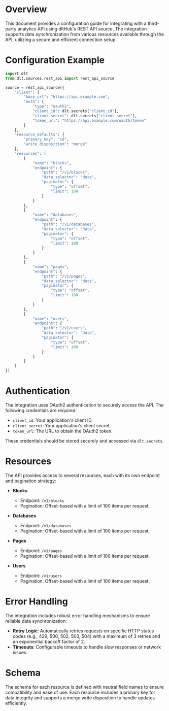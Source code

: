 # Overview

This document provides a configuration guide for integrating with a third-party analytics API using dltHub's REST API source. The integration supports data synchronization from various resources available through the API, utilizing a secure and efficient connection setup.

# Configuration Example

```python
import dlt
from dlt.sources.rest_api import rest_api_source

source = rest_api_source({
    "client": {
        "base_url": "https://api.example.com",
        "auth": {
            "type": "oauth2",
            "client_id": dlt.secrets["client_id"],
            "client_secret": dlt.secrets["client_secret"],
            "token_url": "https://api.example.com/oauth/token"
        }
    },
    "resource_defaults": {
        "primary_key": "id",
        "write_disposition": "merge"
    },
    "resources": [
        {
            "name": "blocks",
            "endpoint": {
                "path": "/v1/blocks",
                "data_selector": "data",
                "paginator": {
                    "type": "offset",
                    "limit": 100
                }
            }
        },
        {
            "name": "databases",
            "endpoint": {
                "path": "/v1/databases",
                "data_selector": "data",
                "paginator": {
                    "type": "offset",
                    "limit": 100
                }
            }
        },
        {
            "name": "pages",
            "endpoint": {
                "path": "/v1/pages",
                "data_selector": "data",
                "paginator": {
                    "type": "offset",
                    "limit": 100
                }
            }
        },
        {
            "name": "users",
            "endpoint": {
                "path": "/v1/users",
                "data_selector": "data",
                "paginator": {
                    "type": "offset",
                    "limit": 100
                }
            }
        }
    ]
})
```

# Authentication

The integration uses OAuth2 authentication to securely access the API. The following credentials are required:

- `client_id`: Your application's client ID.
- `client_secret`: Your application's client secret.
- `token_url`: The URL to obtain the OAuth2 token.

These credentials should be stored securely and accessed via `dlt.secrets`.

# Resources

The API provides access to several resources, each with its own endpoint and pagination strategy:

- **Blocks**
  - Endpoint: `/v1/blocks`
  - Pagination: Offset-based with a limit of 100 items per request.

- **Databases**
  - Endpoint: `/v1/databases`
  - Pagination: Offset-based with a limit of 100 items per request.

- **Pages**
  - Endpoint: `/v1/pages`
  - Pagination: Offset-based with a limit of 100 items per request.

- **Users**
  - Endpoint: `/v1/users`
  - Pagination: Offset-based with a limit of 100 items per request.

# Error Handling

The integration includes robust error handling mechanisms to ensure reliable data synchronization:

- **Retry Logic**: Automatically retries requests on specific HTTP status codes (e.g., 429, 500, 502, 503, 504) with a maximum of 3 retries and an exponential backoff factor of 2.
- **Timeouts**: Configurable timeouts to handle slow responses or network issues.

# Schema

The schema for each resource is defined with neutral field names to ensure compatibility and ease of use. Each resource includes a primary key for data integrity and supports a merge write disposition to handle updates efficiently.